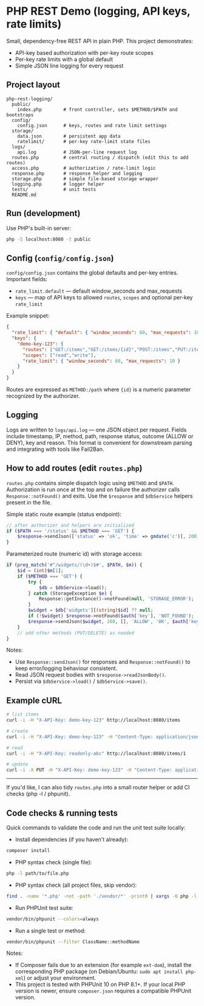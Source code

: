 # PHP REST Demo (logging, API keys, rate limits)

Small, dependency-free REST API in plain PHP. This project demonstrates:

- API-key based authorization with per-key route scopes
- Per-key rate limits with a global default
- Simple JSON line logging for every request

## Project layout

```
php-rest-logging/
  public/
    index.php        # front controller, sets $METHOD/$PATH and bootstraps
  config/
    config.json      # keys, routes and rate limit settings
  storage/
    data.json        # persistent app data
    ratelimit/       # per-key rate-limit state files
  logs/
    api.log          # JSON-per-line request log
  routes.php         # central routing / dispatch (edit this to add routes)
  access.php         # authorization / rate-limit logic
  response.php       # response helper and logging
  storage.php        # simple file-based storage wrapper
  logging.php        # logger helper
  tests/             # unit tests
  README.md
```

## Run (development)

Use PHP's built-in server:

```bash
php -S localhost:8080 -t public
```

## Config (`config/config.json`)

`config/config.json` contains the global defaults and per-key entries. Important fields:

- `rate_limit.default` — default window_seconds and max_requests
- `keys` — map of API keys to allowed `routes`, `scopes` and optional per-key `rate_limit`

Example snippet:

```json
{
  "rate_limit": { "default": { "window_seconds": 60, "max_requests": 100 } },
  "keys": {
    "demo-key-123": {
      "routes": ["GET:/items","GET:/items/{id}","POST:/items","PUT:/items/{id}"],
      "scopes": ["read","write"],
      "rate_limit": { "window_seconds": 60, "max_requests": 10 }
    }
  }
}
```

Routes are expressed as `METHOD:/path` where `{id}` is a numeric parameter recognized by the authorizer.

## Logging

Logs are written to `logs/api.log` — one JSON object per request. Fields include timestamp, IP,
method, path, response status, outcome (ALLOW or DENY), key and reason. This format is convenient
for downstream parsing and integrating with tools like Fail2Ban.

## How to add routes (edit `routes.php`)

`routes.php` contains simple dispatch logic using `$METHOD` and `$PATH`. Authorization is run once
at the top and on failure the authorizer calls `Response::notFound()` and exits. Use the `$response`
and `$dbService` helpers present in the file.

Simple static route example (status endpoint):

```php
// after authorizer and helpers are initialized
if ($PATH === '/status' && $METHOD === 'GET') {
    $response->sendJson(['status' => 'ok', 'time' => gmdate('c')], 200, [], 'ALLOW', 'OK', $auth['key'] ?? null);
}
```

Parameterized route (numeric id) with storage access:

```php
if (preg_match('#^/widgets/(\d+)$#', $PATH, $m)) {
    $id = (int)$m[1];
    if ($METHOD === 'GET') {
        try {
            $db = $dbService->load();
        } catch (StorageException $e) {
            Response::getInstance()->notFound(null, 'STORAGE_ERROR');
        }
        $widget = $db['widgets'][(string)$id] ?? null;
        if (!$widget) $response->notFound($auth['key'], 'NOT_FOUND');
        $response->sendJson($widget, 200, [], 'ALLOW', 'OK', $auth['key']);
    }
    // add other methods (PUT/DELETE) as needed
}
```

Notes:
- Use `Response::sendJson()` for responses and `Response::notFound()` to keep error/logging behaviour consistent.
- Read JSON request bodies with `$response->readJsonBody()`.
- Persist via `$dbService->load()` / `$dbService->save()`.

## Example cURL

```bash
# list items
curl -i -H "X-API-Key: demo-key-123" http://localhost:8080/items

# create
curl -i -H "X-API-Key: demo-key-123" -H "Content-Type: application/json" -d '{"name":"Foo"}' http://localhost:8080/items

# read
curl -i -H "X-API-Key: readonly-abc" http://localhost:8080/items/1

# update
curl -i -X PUT -H "X-API-Key: demo-key-123" -H "Content-Type: application/json" -d '{"name":"Foo v2"}' http://localhost:8080/items/1
```

---

If you'd like, I can also tidy `routes.php` into a small router helper or add CI checks (php -l / phpunit).

## Code checks & running tests

Quick commands to validate the code and run the unit test suite locally:

- Install dependencies (if you haven't already):

```bash
composer install
```

- PHP syntax check (single file):

```bash
php -l path/to/file.php
```

- PHP syntax check (all project files, skip vendor):

```bash
find . -name '*.php' -not -path './vendor/*' -print0 | xargs -0 php -l
```

- Run PHPUnit test suite:

```bash
vendor/bin/phpunit --colors=always
```

- Run a single test or method:

```bash
vendor/bin/phpunit --filter ClassName::methodName
```

Notes:
- If Composer fails due to an extension (for example `ext-dom`), install the corresponding PHP package (on Debian/Ubuntu: `sudo apt install php-xml`) or adjust your environment.
- This project is tested with PHPUnit 10 on PHP 8.1+. If your local PHP version is newer, ensure `composer.json` requires a compatible PHPUnit version.
